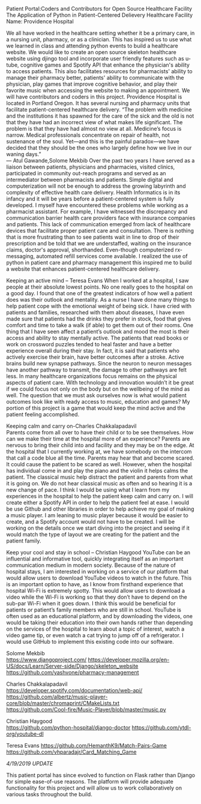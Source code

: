 Patient Portal:Coders and Contributors for Open Source Healthcare Facility 
The Application of Python in Patient-Centered Delievery 
Healthcare Facility Name: Providence Hospital 

We all have worked in the healthcare setting whether it be a primary care, in a nursing unit, pharmacy, or as a clinician. This has inspired us to use what we learned in class and attending python events to build a healthcare website. We would like to create an open source skeleton healthcare website using djingo tool and incorporate user friendly features such as u-tube, cognitive games and Spotify API that enhance the physician's ability to access patients. This also facilitates resources for pharmacists' ability to manage their pharmacy better, patients' ability to communicate with the physician, play games that improve cognitive behavior, and play their favorite music when accessing the website to making an appointment. We will have contributors and coders in this project. Providence Hospital is located in Portland Oregon. It has several nursing and pharmacy units that facilitate patient-centered healthcare delivery. 
“The problem with medicine and the institutions it has spawned for the care of the sick and the old is not that they have had an incorrect view of what makes life significant. The problem is that they have had almost no view at all. Medicine’s focus is narrow. Medical professionals concentrate on repair of health, not sustenance of the soul. Yet—and this is the painful paradox—we have decided that they should be the ones who largely define how we live in our waning days.”  
― Atul Gawande,Solome Mekbib 
   Over the past two years I have served as a liaison between patients, physicians and pharmacies, visited clinics, participated in community out-reach programs and served as an intermediator between pharmacists and patients. Simple digital and computerization will not be enough to address the growing labyrinth and complexity of effective health care delivery. Health Informatics is in its infancy and it will be years before a patient-centered system is fully developed. I myself have encountered these problems while working as a pharmacist assistant. For example, I have witnessed the discrepancy and communication barrier health care providers face with insurance companies and patients. This lack of communication emerged from lack of healthcare devices that facilitate proper patient care and consultation. There is nothing that is more frustrating than to see patients wait in line to drop of their prescription and be told that we are understaffed, waiting on the insurance claims, doctor's approval, shorthanded. Even-though computerized rx-messaging, automated refill services come available. I realized the use of python in patient care and pharmacy management this inspired me to build a website that enhances patient-centered healthcare delivery. 

Keeping an active mind – Teresa Evans 
When I worked at a hospital, I saw people at their absolute lowest points. No one really goes to the hospital on a good day. I found that one of the greatest indicators of how well a patient does was their outlook and mentality. As a nurse I have done many things to help patient cope with the emotional weight of being sick. I have cried with patients and families, researched with them about diseases, I have even made sure that patients had the drinks they prefer in stock, food that gives comfort and time to take a walk (if able) to get them out of their rooms. One thing that I have seen affect a patient’s outlook and mood the most is their access and ability to stay mentally active. The patients that read books or work on crossword puzzles tended to heal faster and have a better experience overall during their stay. In fact, it is said that patients who actively exercise their brain, have better outcomes after a stroke. Active brains build new synapse pathways. Since the neuron to neuron messages have another pathway to transmit, the damage to other pathways are felt less. In many healthcare organizations focus remains on the physical aspects of patient care. With technology and innovation wouldn’t it be great if we could focus not only on the body but on the wellbeing of the mind as well. The question that we must ask ourselves now is what would patient outcomes look like with ready access to music, education and games? My portion of this project is a game that would keep the mind active and the patient feeling accomplished. 


Keeping calm and carry on-Charles Chakkalapadavil  
Parents come from all over to have their child or to be see themselves. How can we make their time at the hospital more of an experience? Parents are nervous to bring their child into and facility and they may be on the edge. At the hospital that I currently working at, we have somebody on the intercom that call a code blue all the time. Parents may hear that and become scared. It could cause the patient to be scared as well. However, when the hospital has individual come in and play the piano and the violin it helps calms the patient. The classical music help distract the patient and parents from what it is going on. We do not hear classical music as often and so hearing it is a new change of pace. I think I would be using what I learn from my experiences in the hospital to help the patient keep calm and carry on. I will create either a Spotify API in order to help the patient feel at ease. I would be use Github and other libraries in order to help achieve my goal of making a music player. I am leaning to music player because it would be easier to create, and a Spotify account would not have to be created. I will be working on the details once we start diving into the project and seeing if it would match the type of layout we are creating for the patient and the patient family.


Keep your cool and stay in school – Christian Haygood 
YouTube can be an influential and informative tool, quickly integrating itself as an important communication medium in modern society. Because of the nature of hospital stays, I am interested in working on a service of our platform that would allow users to download YouTube videos to watch in the future. This is an important option to have, as I know from firsthand experience that hospital Wi-Fi is extremely spotty. This would allow users to download a video while the Wi-Fi is working so that they don’t have to depend on the sub-par Wi-Fi when it goes down. I think this would be beneficial for patients or patient’s family members who are still in school. YouTube is often used as an educational platform, and by downloading the videos, one would be taking their education into their own hands rather than depending on the services of the hospital to learn about a topic of interest, watch a video game tip, or even watch a cat trying to jump off of a refrigerator. I would use GitHub to implement this existing code into our software.  
 
Solome Mekbib     
https://www.djangoproject.com/ 
https://developer.mozilla.org/en-US/docs/Learn/Server-side/Django/skeleton_website  
https://github.com/yashvone/pharmacy-management 

Charles Chakkalapadavil  
https://developer.spotify.com/documentation/web-api/ 
https://github.com/albertz/music-player-core/blob/master/chromaprint/CMakeLists.txt  
https://github.com/Cool-fire/Music-Player/blob/master/music.py  
      
Christian  Haygood  
https://github.com/python-hospital/django-doctor 
https://github.com/ytdl-org/youtube-dl 

Teresa Evans
https://github.com/HemanthK9/Match-Pairs-Game
https://github.com/vhparadajr/Card_Matching_Game


*4/19/2019 UPDATE*

This patient portal has since evolved to function on Flask rather than Django for simple ease-of-use reasons. The platform will provide
adequate functionality for this project and will allow us to work collaboratively on various tasks throughout the build.
